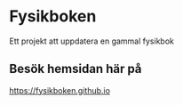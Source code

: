 # Fysikboken

Ett projekt att uppdatera en gammal fysikbok

## Besök hemsidan här på
https://fysikboken.github.io
